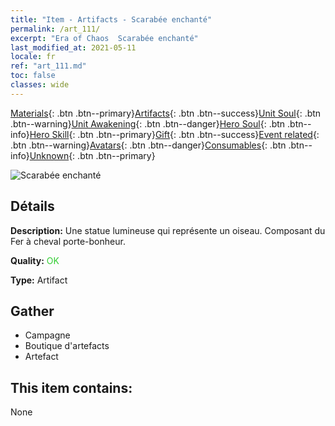 ```yaml
---
title: "Item - Artifacts - Scarabée enchanté"
permalink: /art_111/
excerpt: "Era of Chaos  Scarabée enchanté"
last_modified_at: 2021-05-11
locale: fr
ref: "art_111.md"
toc: false
classes: wide
---
```

 [Materials](/ItemsFR/){: .btn .btn--primary}[Artifacts](/ItemsFR/Artifacts/){: .btn .btn--success}[Unit Soul](/ItemsFR/UnitSoul/){: .btn .btn--warning}[Unit Awakening](/ItemsFR/UnitAwakening/){: .btn .btn--danger}[Hero Soul](/ItemsFR/HeroSoul/){: .btn .btn--info}[Hero Skill](/ItemsFR/HeroSkill/){: .btn .btn--primary}[Gift](/ItemsFR/Gift/){: .btn .btn--success}[Event related](/ItemsFR/Events/){: .btn .btn--warning}[Avatars](/ItemsFR/Avatars/){: .btn .btn--danger}[Consumables](/ItemsFR/Consumables/){: .btn .btn--info}[Unknown](/ItemsFR/Unknown/){: .btn .btn--primary}

 ![Scarabée enchanté](/images/t/artifact_40123.png)

## Détails
 **Description:** Une statue lumineuse qui représente un oiseau. Composant du Fer à cheval porte-bonheur.

 **Quality:** <span style="color: #32CD32">OK</span>

 **Type:** Artifact

## Gather

*    Campagne 
*    Boutique d'artefacts 
*    Artefact 

## This item contains:

  None

